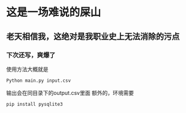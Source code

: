 # 这是一场难说的屎山
## 老天相信我，这绝对是我职业史上无法消除的污点
### 下次还写，爽爆了

使用方法大概就是
```bash
Python main.py input.csv
```
输出会在同目录下的output.csv里面
额外的，环境需要
```bash
pip install pysqlite3
```